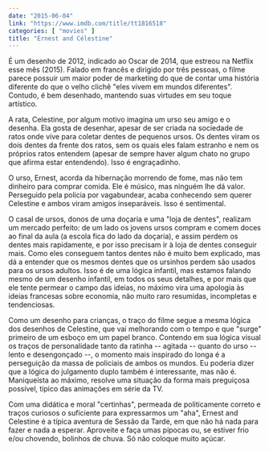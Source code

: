 ```yaml
---
date: "2015-06-04"
link: "https://www.imdb.com/title/tt1816518"
categories: [ "movies" ]
title: "Ernest and Célestine"
---
```

É um desenho de 2012, indicado ao Oscar de 2014, que estreou na Netflix esse mês (2015). Falado em francês e dirigido por três pessoas, o filme parece possuir um maior poder de marketing do que de contar uma história diferente do que o velho clichê "eles vivem em mundos diferentes". Contudo, é bem desenhado, mantendo suas virtudes em seu toque artístico.

A rata, Celestine, por algum motivo imagina um urso seu amigo e o desenha. Ela gosta de desenhar, apesar de ser criada na sociedade de ratos onde vive para coletar dentes de pequenos ursos. Os dentes viram os dois dentes da frente dos ratos, sem os quais eles falam estranho e nem os próprios ratos entendem (apesar de sempre haver algum chato no grupo que afirma estar entendendo). Isso é engraçadinho.

O urso, Ernest, acorda da hibernação morrendo de fome, mas não tem dinheiro para comprar comida. Ele é músico, mas ninguém lhe dá valor. Perseguido pela polícia por vagabundear, acaba conhecendo sem querer Celestine e ambos viram amigos inseparáveis. Isso é sentimental.

O casal de ursos, donos de uma doçaria e uma "loja de dentes", realizam um mercado perfeito: de um lado os jovens ursos compram e comem doces ao final da aula (a escola fica do lado da doçaria), e assim perdem os dentes mais rapidamente, e por isso precisam ir à loja de dentes conseguir mais. Como eles conseguem tantos dentes não é muito bem explicado, mas dá a entender que os mesmos dentes que os ursinhos perdem são usados para os ursos adultos. Isso é de uma lógica infantil, mas estamos falando mesmo de um desenho infantil, em todos os seus detalhes, e por mais que ele tente permear o campo das ideias, no máximo vira uma apologia às ideias francesas sobre economia, não muito raro resumidas, incompletas e tendenciosas.

Como um desenho para crianças, o traço do filme segue a mesma lógica dos desenhos de Celestine, que vai melhorando com o tempo e que "surge" primeiro de um esboço em um papel branco. Contendo em sua lógica visual os traços de personalidade tanto da ratinha -- agitada -- quanto do urso -- lento e desengonçado --, o momento mais inspirado do longa é a perseguição da massa de policiais de ambos os mundos. Eu poderia dizer que a lógica do julgamento duplo também é interessante, mas não é. Maniqueísta ao máximo, resolve uma situação da forma mais preguiçosa possível, típico das animações em série da TV.

Com uma didática e moral "certinhas", permeada de politicamente correto e traços curiosos o suficiente para expressarmos um "aha", Ernest and Celestine é a típica aventura de Sessão da Tarde, em que não há nada para fazer e nada a esperar. Aproveite e faça umas pipocas ou, se estiver frio e/ou chovendo, bolinhos de chuva. Só não coloque muito açúcar.
